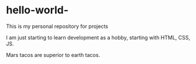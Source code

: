 # hello-world-
This is my personal repository for projects

I am just starting to learn development as a hobby, starting with HTML, CSS, JS. 

Mars tacos are superior to earth tacos. 
